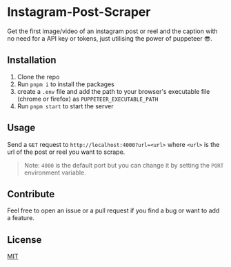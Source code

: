 # Instagram-Post-Scraper
Get the first image/video of an instagram post or reel and the caption with no need for a API key or tokens, just utilising the power of puppeteer 😎.

## Installation
1. Clone the repo
2. Run `pnpm i`  to install the packages
3. create a `.env` file and add the path to your browser's executable file (chrome or firefox) as `PUPPETEER_EXECUTABLE_PATH`
4. Run `pnpm start` to start the server

## Usage
Send a `GET` request to `http://localhost:4000?url=<url>` where `<url>` is the url of the post or reel you want to scrape.

> Note: `4000` is the default port but you can change it by setting the `PORT` environment variable.

## Contribute
Feel free to open an issue or a pull request if you find a bug or want to add a feature.

## License
[MIT](./LICENSE)